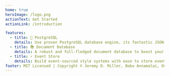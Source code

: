 ```yaml
---
home: true
heroImage: /logo.png
actionText: Get Started
actionLink: /introduction

features:
  - title: 💪 PostgreSQL
    details: Use proven PostgreSQL database engine, its fantastic JSON support and ACID compliance as the underlying data store.
  - title: 📚 Document Database
    details: A robust and full-fledged document database to boost your developer productivity.
  - title: ⚡️ Event Store
    details: Build event-sourced style systems with ease to store events and streams. Use projections to create read-side views.
footer: MIT Licensed | Copyright © Jeremy D. Miller, Babu Annamalai, Oskar Dudycz, Joona-Pekka Kokko and contributors.
---
```

